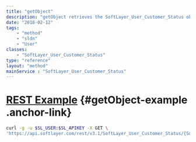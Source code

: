 ```yaml
---
title: "getObject"
description: "getObject retrieves the SoftLayer_User_Customer_Status object whose ID number corresponds to the ID number of the init parameter passed to the SoftLayer_User_Customer_Status service. "
date: "2018-02-12"
tags:
    - "method"
    - "sldn"
    - "User"
classes:
    - "SoftLayer_User_Customer_Status"
type: "reference"
layout: "method"
mainService : "SoftLayer_User_Customer_Status"
---
```


# [REST Example](#getObject-example) <a href="/article/rest/"><i class="fas fa-question"></i></a> {#getObject-example .anchor-link} 
```bash
curl -g -u $SL_USER:$SL_APIKEY -X GET \
'https://api.softlayer.com/rest/v3.1/SoftLayer_User_Customer_Status/{SoftLayer_User_Customer_StatusID}/getObject'
```
